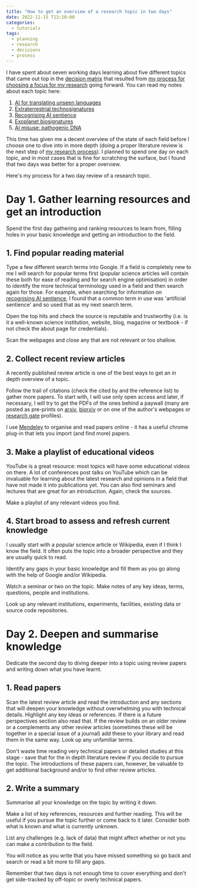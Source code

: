 ```yaml
---
title: "How to get an overview of a research topic in two days"
date: 2022-11-15 T13:10:00
categories:
  - tutorials
tags:
  - planning
  - research
  - decisions
  - process
---
```


I have spent about seven working days learning about five different topics that came out top in the [decision matrix][research-topic-decision-matrix-spreadsheet] that resulted from [my process for choosing a focus for my research][my-research-process] going forward. You can read my notes about each topic here:

1. [AI for translating unseen languages][ai-nonhuman-language]
2. [Extraterrestrial technosignatures][technosignatures]
3. [Recognising AI sentience][ai-sentience]
4. [Exoplanet biosignatures][biosignatures]
5. [AI misuse: pathogenic DNA][ai-misuse-pathogenic-dna]

This time has given me a decent overview of the state of each field before I choose one to dive into in more depth (doing a proper literature review is the next step of [my research process][my-research-process]). I planned to spend one day on each topic, and in most cases that is fine for scratching the surface, but I found that two days was better for a proper overview.

Here's my process for a two day review of a research topic.

# Day 1. Gather learning resources and get an introduction
Spend the first day gathering and ranking resources to learn from, filling holes in your basic knowledge and getting an introduction to the field. 

## 1. Find popular reading material
Type a few different search terms into Google. If a field is completely new to me I will search for popular terms first (popular science articles will contain these both for ease of reading and for search engine optimisation) in order to identify the more technical terminology used in a field and then search again for those. For example, when searching for information on [recognising AI sentience][ai-sentience], I found that a common term in use was 'artificial sentience' and so used that as my next search term.

Open the top hits and check the source is reputable and trustworthy (i.e. is it a well-known science institution, website, blog, magazine or textbook - if not check the about page for credentials).

Scan the webpages and close any that are not relevant or too shallow.

## 2. Collect recent review articles
A recently published review article is one of the best ways to get an in depth overview of a topic.

Follow the trail of citations (check the cited by and the reference list) to gather more papers. To start with, I will use only open access and later, if necessary, I will try to get the PDFs of the ones behind a paywall (many are posted as pre-prints on [arxiv][arxiv], [biorxiv][biorxiv] or on one of the author's webpages or [research gate][research-gate] profiles). 

I use [Mendeley][mendeley] to organise and read papers online - it has a useful chrome plug-in that lets you import (and find more) papers. 

## 3. Make a playlist of educational videos
YouTube is a great resource: most topics will have some educational videos on there. A lot of conferences post talks on YouTube which can be invaluable for learning about the latest research and opinions in a field that have not made it into publications yet. You can also find seminars and lectures that are great for an introduction. Again, check the sources.

Make a playlist of any relevant videos you find.

## 4. Start broad to assess and refresh current knowledge
I usually start with a popular science article or Wikipedia, even if I think I know the field. It often puts the topic into a broader perspective and they are usually quick to read.

Identify any gaps in your basic knowledge and fill them as you go along with the help of Google and/or Wikipedia. 

Watch a seminar or two on the topic. Make notes of any key ideas, terms, questions, people and institutions. 

Look up any relevant institutions, experiments, facilities, existing data or source code repositories.

# Day 2. Deepen and summarise knowledge
Dedicate the second day to diving deeper into a topic using review papers and writing down what you have learnt. 

## 1. Read papers 
Scan the latest review article and read the introduction and any sections that will deepen your knowledge without overwhelming you with technical details. Highlight any key ideas or references. If there is a future perspectives section also read that. If the review builds on an older review or a complements any other review articles (sometimes these will be together in a special issue of a journal) add these to your library and read them in the same way. Look up any unfamiliar terms. 

Don't waste time reading very technical papers or detailed studies at this stage - save that for the in depth literature review if you decide to pursue the topic. The introductions of these papers can, however, be valuable to get additional background and/or to find other review articles.

## 2. Write a summary
Summarise all your knowledge on the topic by writing it down. 

Make a list of key references, resources and further reading. This will be useful if you pursue the topic further or come back to it later. Consider both what is known and what is currently unknown. 

List any challenges (e.g. lack of data) that might affect whether or not you can make a contribution to the field. 

You will notice as you write that you have missed something so go back and search or read a bit more to fill any gaps.

Remember that two days is not enough time to cover everything and don't get side-tracked by off-topic or overly technical papers. 



[ai-misuse-pathogenic-dna]: https://open-research.gemmadanks.com/notes/ai-misuse-pathogenic-dna/
[ai-nonhuman-language]: https://open-research.gemmadanks.com/notes/ai-for-decoding-non-human-languages/
[ai-sentience]: https://open-research.gemmadanks.com/notes/recognising-ai-sentience/
[arxiv]: https://arxiv.org/
[biorxiv]: https://www.biorxiv.org/
[biosignatures]: https://open-research.gemmadanks.com/notes/exoplanet-biosignatures/
[mendeley]: https://www.mendeley.com/
[my-research-process]: https://open-research.gemmadanks.com/planning/my-research-process/
[research-gate]: https://www.researchgate.net/
[research-topic-decision-matrix-spreadsheet]: https://github.com/gemmadanks/gemmadanks.github.io/blob/main/assets/docs/research-topic-decision-matrix.xlsx
[technosignatures]: https://open-research.gemmadanks.com/notes/technosignatures/
